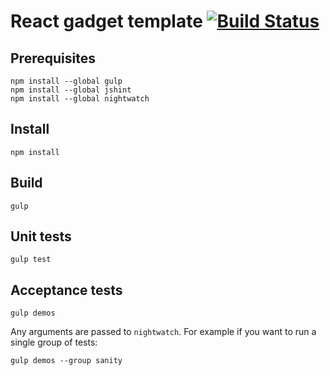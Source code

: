 # React gadget template [![Build Status](https://travis-ci.org/possibilities/react-gadget-template.svg?branch=master)](https://travis-ci.org/possibilities/react-gadget-template)

## Prerequisites

```
npm install --global gulp
npm install --global jshint
npm install --global nightwatch
```

## Install

```
npm install
```

## Build

```
gulp
```

## Unit tests

```
gulp test
```

## Acceptance tests

```
gulp demos
```

Any arguments are passed to `nightwatch`. For example if you want to run a single group of tests:

```
gulp demos --group sanity
```
